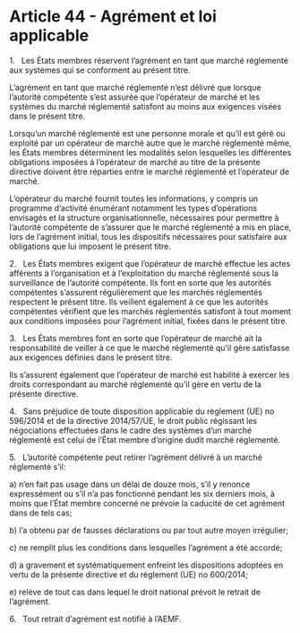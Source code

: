 # Article 44 - Agrément et loi applicable


1.   Les États membres réservent l’agrément en tant que marché réglementé aux systèmes qui se conforment au présent titre.

L’agrément en tant que marché réglementé n’est délivré que lorsque l’autorité compétente s’est assurée que l’opérateur de marché et les systèmes du marché réglementé satisfont au moins aux exigences visées dans le présent titre.

Lorsqu’un marché réglementé est une personne morale et qu’il est géré ou exploité par un opérateur de marché autre que le marché réglementé même, les États membres déterminent les modalités selon lesquelles les différentes obligations imposées à l’opérateur de marché au titre de la présente directive doivent être réparties entre le marché réglementé et l’opérateur de marché.

L’opérateur du marché fournit toutes les informations, y compris un programme d’activité énumérant notamment les types d’opérations envisagés et la structure organisationnelle, nécessaires pour permettre à l’autorité compétente de s’assurer que le marché réglementé a mis en place, lors de l’agrément initial, tous les dispositifs nécessaires pour satisfaire aux obligations que lui imposent le présent titre.

2.   Les États membres exigent que l’opérateur de marché effectue les actes afférents à l’organisation et à l’exploitation du marché réglementé sous la surveillance de l’autorité compétente. Ils font en sorte que les autorités compétentes s’assurent régulièrement que les marchés réglementés respectent le présent titre. Ils veillent également à ce que les autorités compétentes vérifient que les marchés réglementés satisfont à tout moment aux conditions imposées pour l’agrément initial, fixées dans le présent titre.

3.   Les États membres font en sorte que l’opérateur de marché ait la responsabilité de veiller à ce que le marché réglementé qu’il gère satisfasse aux exigences définies dans le présent titre.

Ils s’assurent également que l’opérateur de marché est habilité à exercer les droits correspondant au marché réglementé qu’il gère en vertu de la présente directive.

4.   Sans préjudice de toute disposition applicable du règlement (UE) no 596/2014 et de la directive 2014/57/UE, le droit public régissant les négociations effectuées dans le cadre des systèmes d’un marché réglementé est celui de l’État membre d’origine dudit marché réglementé.

5.   L’autorité compétente peut retirer l’agrément délivré à un marché réglementé s’il:

a) n’en fait pas usage dans un délai de douze mois, s’il y renonce expressément ou s’il n’a pas fonctionné pendant les six derniers mois, à moins que l’État membre concerné ne prévoie la caducité de cet agrément dans de tels cas;

b) l’a obtenu par de fausses déclarations ou par tout autre moyen irrégulier;

c) ne remplit plus les conditions dans lesquelles l’agrément a été accordé;

d) a gravement et systématiquement enfreint les dispositions adoptées en vertu de la présente directive et du règlement (UE) no 600/2014;

e) relève de tout cas dans lequel le droit national prévoit le retrait de l’agrément.

6.   Tout retrait d’agrément est notifié à l’AEMF.
